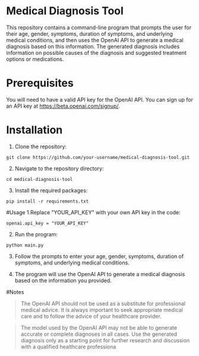 # Medical Diagnosis Tool
This repository contains a command-line program that prompts the user for their age, gender, symptoms, duration of symptoms, and underlying medical conditions, and then uses the OpenAI API to generate a medical diagnosis based on this information. The generated diagnosis includes information on possible causes of the diagnosis and suggested treatment options or medications.

# Prerequisites
You will need to have a valid API key for the OpenAI API. You can sign up for an API key at https://beta.openai.com/signup/.

# Installation
1. Clone the repository:
```
git clone https://github.com/your-username/medical-diagnosis-tool.git
```
2. Navigate to the repository directory:
```
cd medical-diagnosis-tool
```
3. Install the required packages:
```
pip install -r requirements.txt
```

#Usage
1.Replace "YOUR_API_KEY" with your own API key in the code:
```
openai.api_key = "YOUR_API_KEY"
```
2. Run the program:
```
python main.py
```
3. Follow the prompts to enter your age, gender, symptoms, duration of symptoms, and underlying medical conditions.

4. The program will use the OpenAI API to generate a medical diagnosis based on the information you provided.

#Notes
>The OpenAI API should not be used as a substitute for professional medical advice. It is always important to seek appropriate medical care and to follow the advice of your healthcare provider.

>The model used by the OpenAI API may not be able to generate accurate or complete diagnoses in all cases. Use the generated diagnosis only as a starting point for further research and discussion with a qualified healthcare professiona





